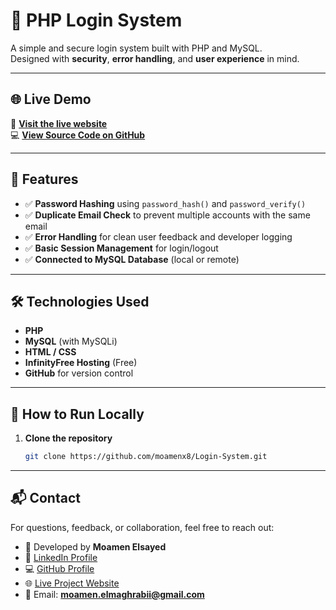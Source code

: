 # 🔐 PHP Login System

A simple and secure login system built with PHP and MySQL.  
Designed with **security**, **error handling**, and **user experience** in mind.

---

## 🌐 Live Demo
🔗 **[Visit the live website](http://loginsystem.page.gd)**  
💻 **[View Source Code on GitHub](https://github.com/moamenx8/Login-System)**

---

## 📁 Features
- ✅ **Password Hashing** using `password_hash()` and `password_verify()`
- ✅ **Duplicate Email Check** to prevent multiple accounts with the same email
- ✅ **Error Handling** for clean user feedback and developer logging
- ✅ **Basic Session Management** for login/logout
- ✅ **Connected to MySQL Database** (local or remote)

---

## 🛠️ Technologies Used
- **PHP**
- **MySQL** (with MySQLi)
- **HTML / CSS**
- **InfinityFree Hosting** (Free)
- **GitHub** for version control

---

## 🚀 How to Run Locally
1. **Clone the repository**
   ```bash
   git clone https://github.com/moamenx8/Login-System.git

---

## 📬 Contact

For questions, feedback, or collaboration, feel free to reach out:  

- 👤 Developed by **Moamen Elsayed**  
- 💼 [LinkedIn Profile](https://www.linkedin.com/in/moamen-elmaghrabi/)  
- 💻 [GitHub Profile](https://github.com/moamenx8)  
- 🌐 [Live Project Website](http://loginsystem.page.gd)  
- 📧 Email: **moamen.elmaghrabii@gmail.com**
